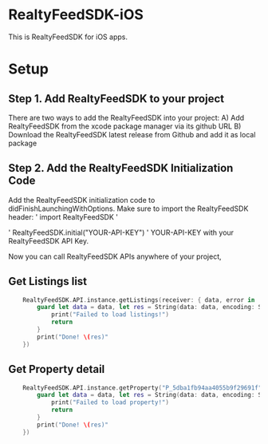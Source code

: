 # RealtyFeedSDK-iOS

This is RealtyFeedSDK for iOS apps.

# Setup
## Step 1. Add RealtyFeedSDK to your project
There are two ways to add the RealtyFeedSDK into your project:
A) Add RealtyFeedSDK from the xcode package manager via its github URL
B) Download the RealtyFeedSDK latest release from Github and add it as local package 

## Step 2. Add the RealtyFeedSDK Initialization Code
Add the RealtyFeedSDK initialization code to didFinishLaunchingWithOptions.
Make sure to import the RealtyFeedSDK header:
'
import RealtyFeedSDK
'

'
RealtyFeedSDK.initial("YOUR-API-KEY")
'
YOUR-API-KEY with your RealtyFeedSDK API Key.

Now you can call RealtyFeedSDK APIs anywhere of your project,

## Get Listings list
```swift
    RealtyFeedSDK.API.instance.getListings(receiver: { data, error in
        guard let data = data, let res = String(data: data, encoding: String.Encoding.utf8) else {
            print("Failed to load listings!")
            return
        }
        print("Done! \(res)"
    })
```

## Get Property detail
```swift
    RealtyFeedSDK.API.instance.getProperty("P_5dba1fb94aa4055b9f29691f",receiver: { data, error in
        guard let data = data, let res = String(data: data, encoding: String.Encoding.utf8) else {
            print("Failed to load property!")
            return
        }
        print("Done! \(res)"
    })
```

